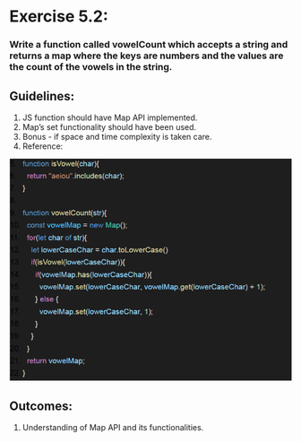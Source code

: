 # Exercise 5.2:

### Write a function called vowelCount which accepts a string and returns a map where the keys are numbers and the values are the count of the vowels in the string.

## Guidelines:

1. JS function should have Map API implemented.
2. Map’s set functionality should have been used.
3. Bonus - if space and time complexity is taken care.
4. Reference:

![](Example.png)

## Outcomes:

1. Understanding of Map API and its functionalities.
